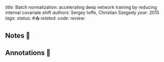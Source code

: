 *title:* Batch normalization: accelerating deep network training by reducing internal covariate shift
*authors:* Sergey Ioffe, Christian Szegedy
*year:* 2015
*tags:* 
*status:* #📥
*related:*
*code:*
*review:*

## Notes 📍

## Annotations 📖